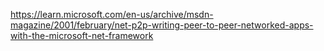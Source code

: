 https://learn.microsoft.com/en-us/archive/msdn-magazine/2001/february/net-p2p-writing-peer-to-peer-networked-apps-with-the-microsoft-net-framework